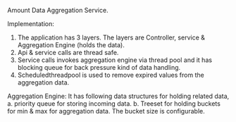 Amount Data Aggregation Service.

Implementation:
1. The application has 3 layers. The layers are Controller, service & Aggregation Engine (holds the data).
2. Api & service calls are thread safe.
3. Service calls invokes aggregation engine via thread pool and it has blocking queue for back pressure kind of data handling.
4. Scheduledthreadpool is used to remove expired values from the aggregation data.

Aggregation Engine:
 It has following data structures for holding related data,
    a. priority queue for storing incoming data.
    b. Treeset for holding buckets for min & max for aggregation data. The bucket size is configurable.








